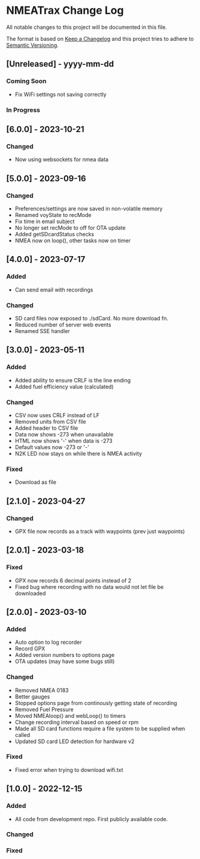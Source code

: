 
# NMEATrax Change Log
All notable changes to this project will be documented in this file.
 
The format is based on [Keep a Changelog](http://keepachangelog.com/)
and this project tries to adhere to [Semantic Versioning](http://semver.org/).

## [Unreleased] - yyyy-mm-dd
 
### Coming Soon
- Fix WiFi settings not saving correctly

### In Progress


## [6.0.0] - 2023-10-21

### Changed
- Now using websockets for nmea data

## [5.0.0] - 2023-09-16

### Changed
- Preferences/settings are now saved in non-volatile memory
- Renamed voyState to recMode
- Fix time in email subject
- No longer set recMode to off for OTA update
- Added getSDcardStatus checks
- NMEA now on loop(), other tasks now on timer


## [4.0.0] - 2023-07-17

### Added
- Can send email with recordings

### Changed
- SD card files now exposed to ./sdCard. No more download fn.
- Reduced number of server web events
- Renamed SSE handler


## [3.0.0] - 2023-05-11

### Added
- Added ability to ensure CRLF is the line ending
- Added fuel efficiency value (calculated)

### Changed
- CSV now uses CRLF instead of LF
- Removed units from CSV file
- Added header to CSV file
- Data now shows -273 when unavailable
- HTML now shows '-' when data is -273
- Default values now -273 or '-'
- N2K LED now stays on while there is NMEA activity 

### Fixed
- Download as file


## [2.1.0] - 2023-04-27

### Changed
- GPX file now records as a track with waypoints (prev just waypoints)


## [2.0.1] - 2023-03-18

### Fixed
- GPX now records 6 decimal points instead of 2
- Fixed bug where recording with no data would not let file be downloaded


## [2.0.0] - 2023-03-10

### Added
- Auto option to log recorder
- Record GPX
- Added version numbers to options page
- OTA updates (may have some bugs still)

### Changed
- Removed NMEA 0183
- Better gauges
- Stopped options page from continously getting state of recording
- Removed Fuel Pressure
- Moved NMEAloop() and webLoop() to timers
- Change recording interval based on speed or rpm
- Made all SD card functions require a file system to be supplied when called
- Updated SD card LED detection for hardware v2

### Fixed
- Fixed error when trying to download wifi.txt
 

## [1.0.0] - 2022-12-15
 
### Added
- All code from development repo. First publicly available code.
   
### Changed
 
### Fixed
